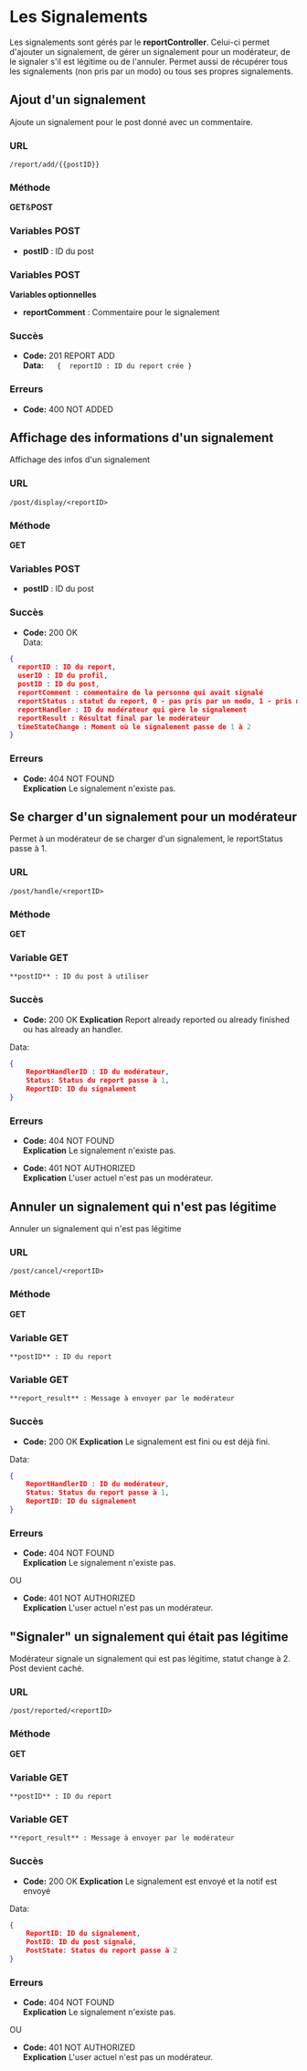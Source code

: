 
# Les Signalements

Les signalements sont gérés par le **reportController**.
Celui-ci permet d'ajouter un signalement, de gérer un signalement pour un modérateur, de le signaler s'il est légitime ou de l'annuler. Permet aussi de récupérer tous les signalements (non pris par un modo) ou tous ses propres signalements.



## Ajout d'un signalement

Ajoute un signalement pour le post donné avec un commentaire.

### URL
```
/report/add/{{postID}}
```

### Méthode
**GET**&**POST**

### Variables POST

  * **postID** : ID du post

### Variables POST

  **Variables optionnelles**

  * **reportComment** : Commentaire pour le signalement

### Succès

  * **Code:** 201 REPORT ADD <br />
    **Data:** 
    ```
    { 
    	reportID : ID du report crée
    }
    ```
    
### Erreurs

  * **Code:** 400 NOT ADDED <br />


## Affichage des informations d'un signalement

Affichage des infos d'un signalement

### URL
```
/post/display/<reportID>
```

### Méthode
**GET**

### Variables POST

  * **postID** : ID du post

### Succès

  * **Code:** 200 OK <br />
Data: 
```json
{
  reportID : ID du report,
  userID : ID du profil,
  postID : ID du post,
  reportComment : commentaire de la personne qui avait signalé
  reportStatus : statut du report, 0 - pas pris par un modo, 1 - pris mais pas géré, 2 - post caché attente d'une modification ou 3 - fini/annulé.
  reportHandler : ID du modérateur qui gère le signalement
  reportResult : Résultat final par le modérateur
  timeStateChange : Moment où le signalement passe de 1 à 2
}
```

### Erreurs

  * **Code:** 404 NOT FOUND <br />
    **Explication** Le signalement n'existe pas.


## Se charger d'un signalement pour un modérateur

Permet à un modérateur de se charger d'un signalement, le reportStatus passe à 1.

### URL
```
/post/handle/<reportID>
```

### Méthode

**GET**

### Variable GET

    **postID** : ID du post à utiliser


### Succès

  * **Code:** 200 OK
    **Explication** Report already reported ou already finished ou has already an handler.
	
Data:
```json
{ 
    ReportHandlerID : ID du modérateur, 
    Status: Status du report passe à 1,
	ReportID: ID du signalement
}
```

### Erreurs

  * **Code:** 404 NOT FOUND <br />
    **Explication** Le signalement n'existe pas.


  * **Code:** 401 NOT AUTHORIZED <br />
    **Explication** L'user actuel n'est pas un modérateur. 
	

## Annuler un signalement qui n'est pas légitime

Annuler un signalement qui n'est pas légitime


### URL
```
/post/cancel/<reportID>
```

### Méthode

**GET**

### Variable GET

    **postID** : ID du report

### Variable GET

    **report_result** : Message à envoyer par le modérateur 

### Succès

  * **Code:** 200 OK
    **Explication** Le signalement est fini ou est déjà fini. 
	
Data:
```json
{ 
    ReportHandlerID : ID du modérateur, 
    Status: Status du report passe à 1,
	ReportID: ID du signalement
}
```

### Erreurs

  * **Code:** 404 NOT FOUND <br />
    **Explication** Le signalement n'existe pas.

  OU

  * **Code:** 401 NOT AUTHORIZED <br />
    **Explication** L'user actuel n'est pas un modérateur. 
	
 
## "Signaler" un signalement qui était pas légitime

Modérateur signale un signalement qui est pas légitime, statut change à 2. Post devient caché. 


### URL
```
/post/reported/<reportID>
```

### Méthode

**GET**

### Variable GET

    **postID** : ID du report

### Variable GET

    **report_result** : Message à envoyer par le modérateur 

### Succès

  * **Code:** 200 OK
    **Explication** Le signalement est envoyé et la notif est envoyé
	
Data:
```json
{ 
	ReportID: ID du signalement,
	PostID: ID du post signalé,
	PostState: Status du report passe à 2
}
```

### Erreurs

  * **Code:** 404 NOT FOUND <br />
    **Explication** Le signalement n'existe pas.

  OU

  * **Code:** 401 NOT AUTHORIZED <br />
    **Explication** L'user actuel n'est pas un modérateur. 
	
 
